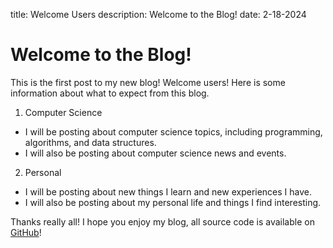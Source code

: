 title: Welcome Users
description: Welcome to the Blog!
date: 2-18-2024

# Welcome to the Blog!

This is the first post to my new blog! Welcome users! Here is some information about what to expect from this blog.


1. Computer Science
- I will be posting about computer science topics, including programming, algorithms, and data structures.
- I will also be posting about computer science news and events.

2. Personal
- I will be posting about new things I learn and new experiences I have.
- I will also be posting about my personal life and things I find interesting.


Thanks really all! I hope you enjoy my blog, all source code is available on [GitHub](https://github.com/LapisPhoenix/Blog)!